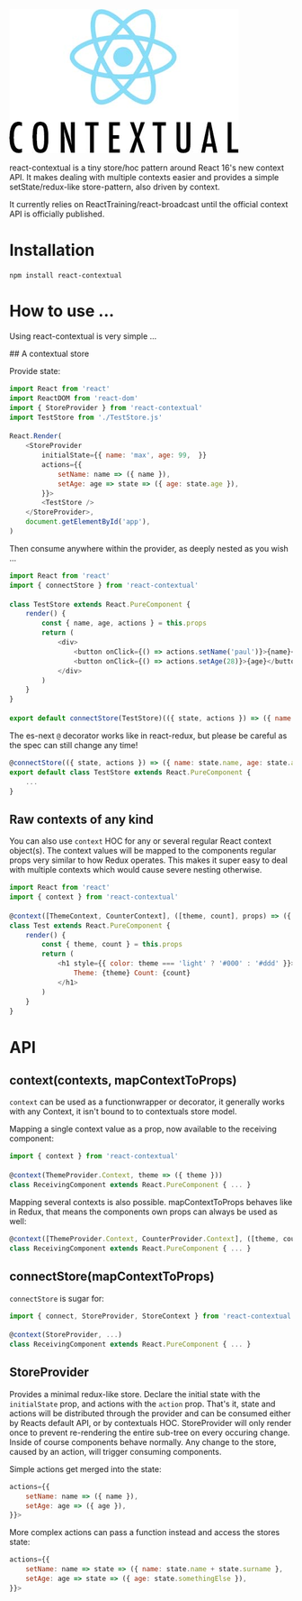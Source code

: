![](logo.jpg)

react-contextual is a tiny store/hoc pattern around React 16's new context API. It makes dealing with multiple contexts easier and provides a simple setState/redux-like store-pattern, also driven by context.

It currently relies on ReactTraining/react-broadcast until the official context API is officially published.

# Installation

    npm install react-contextual

# How to use ...

Using react-contextual is very simple ...

## A contextual store

Provide state:

```js
import React from 'react'
import ReactDOM from 'react-dom'
import { StoreProvider } from 'react-contextual'
import TestStore from './TestStore.js'

React.Render(
    <StoreProvider
        initialState={{ name: 'max', age: 99,  }}
        actions={{
            setName: name => ({ name }),
            setAge: age => state => ({ age: state.age }),
        }}>
        <TestStore />
    </StoreProvider>,
    document.getElementById('app'),
)
```

Then consume anywhere within the provider, as deeply nested as you wish ...

```js
import React from 'react'
import { connectStore } from 'react-contextual'

class TestStore extends React.PureComponent {
    render() {
        const { name, age, actions } = this.props
        return (
            <div>
                <button onClick={() => actions.setName('paul')}>{name}</button>
                <button onClick={() => actions.setAge(28)}>{age}</button>
            </div>
        )
    }
}

export default connectStore(TestStore)(({ state, actions }) => ({ name: state.name, age: state.age, actions }))
```

The es-next `@` decorator works like in react-redux, but please be careful as the spec can still change any time!

```js
@connectStore(({ state, actions }) => ({ name: state.name, age: state.age, actions }))
export default class TestStore extends React.PureComponent {
    ...
}
```

## Raw contexts of any kind

You can also use `context` HOC for any or several regular React context object(s). The context values will be mapped to the components regular props very similar to how Redux operates. This makes it super easy to deal with multiple contexts which would cause severe nesting otherwise.

```js
import React from 'react'
import { context } from 'react-contextual'

@context([ThemeContext, CounterContext], ([theme, count], props) => ({ theme, count }))
class Test extends React.PureComponent {
    render() {
        const { theme, count } = this.props
        return (
            <h1 style={{ color: theme === 'light' ? '#000' : '#ddd' }}>
                Theme: {theme} Count: {count}
            </h1>
        )
    }
}
```

# API

## context(contexts, mapContextToProps)

`context` can be used as a functionwrapper or decorator, it generally works with any Context, it isn't bound to to contextuals store model.

Mapping a single context value as a prop, now available to the receiving component:

```js
import { context } from 'react-contextual'

@context(ThemeProvider.Context, theme => ({ theme }))
class ReceivingComponent extends React.PureComponent { ... }
```

Mapping several contexts is also possible. mapContextToProps behaves like in Redux, that means the components own props can always be used as well:

```js
@context([ThemeProvider.Context, CounterProvider.Context], ([theme, count], props) => ({ theme, count }))
class ReceivingComponent extends React.PureComponent { ... }
```

## connectStore(mapContextToProps)

`connectStore` is sugar for:

```js
import { connect, StoreProvider, StoreContext } from 'react-contextual'

@context(StoreProvider, ...)
class ReceivingComponent extends React.PureComponent { ... }
```

## StoreProvider

Provides a minimal redux-like store. Declare the initial state with the `initialState` prop, and actions with the `action` prop. That's it, state and actions will be distributed through the provider and can be consumed either by Reacts default API, or by contextuals HOC. StoreProvider will only render once to prevent re-rendering the entire sub-tree on every occuring change. Inside of course components behave normally. Any change to the store, caused by an action, will trigger consuming components.

Simple actions get merged into the state:

```js
actions={{
    setName: name => ({ name }),
    setAge: age => ({ age }),
}}>
```

More complex actions can pass a function instead and access the stores state:

```js
actions={{
    setName: name => state => ({ name: state.name + state.surname },
    setAge: age => state => ({ age: state.somethingElse }),
}}>
```
